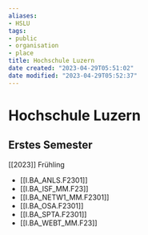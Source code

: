 ```yaml
---
aliases: 
- HSLU
tags: 
- public
- organisation
- place
title: Hochschule Luzern
date created: "2023-04-29T05:51:02"
date modified: "2023-04-29T05:52:37"
---
```


# Hochschule Luzern

## Erstes Semester
[[2023]] Frühling

- [[I.BA_ANLS.F2301]]
- [[I.BA_ISF_MM.F23]]
- [[I.BA_NETW1_MM.F2301]]
- [[I.BA_OSA.F2301]]
- [[I.BA_SPTA.F2301]]
- [[I.BA_WEBT_MM.F23]]